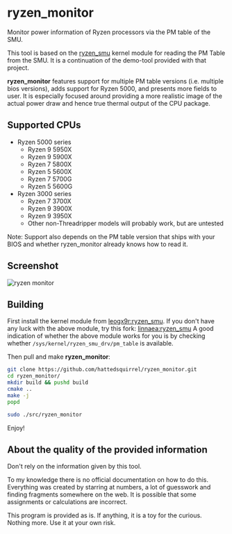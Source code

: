 # ryzen_monitor
Monitor power information of Ryzen processors via the PM table of the SMU.

This tool is based on the [ryzen_smu](https://gitlab.com/leogx9r/ryzen_smu) kernel module for reading the PM Table from the SMU. It is a continuation of the demo-tool provided with that project.

**ryzen_monitor** features support for multiple PM table versions (i.e. multiple bios versions), adds support for Ryzen 5000, and presents more fields to user. It is especially focused around providing a more realistic image of the actual power draw and hence true thermal output of the CPU package.

## Supported CPUs
* Ryzen 5000 series
  * Ryzen 9 5950X
  * Ryzen 9 5900X
  * Ryzen 7 5800X
  * Ryzen 5 5600X 
  * Ryzen 7 5700G
  * Ryzen 5 5600G
* Ryzen 3000 series
  * Ryzen 7 3700X
  * Ryzen 9 3900X
  * Ryzen 9 3950X
  * Other non-Threadripper models will probably work, but are untested

Note: Support also depends on the PM table version that ships with your BIOS and whether ryzen_monitor already knows how to read it.

## Screenshot
![ryzen monitor](https://user-images.githubusercontent.com/50338637/107124627-4e733e00-68a5-11eb-9596-bb3d35120a73.png)

## Building
First install the kernel module from [leogx9r:ryzen_smu](https://gitlab.com/leogx9r/ryzen_smu).
If you don't have any luck with the above module, try this fork: [linnaea:ryzen_smu](https://github.com/linnaea/ryzen_smu)
A good indication of whether the above module works for you is by checking whether `/sys/kernel/ryzen_smu_drv/pm_table` is available.

Then pull and make **ryzen_monitor**:
```bash
git clone https://github.com/hattedsquirrel/ryzen_monitor.git
cd ryzen_monitor/
mkdir build && pushd build
cmake ..
make -j
popd

sudo ./src/ryzen_monitor
```
Enjoy!

## About the quality of the provided information
Don't rely on the information given by this tool.

To my knowledge there is no official documentation on how to do this. Everything was created by starring at numbers, a lot of guesswork and finding fragments somewhere on the web. It is possible that some assignments or calculations are incorrect.

This program is provided as is. If anything, it is a toy for the curious. Nothing more. Use it at your own risk.
